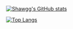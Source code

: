 [![Shawgg's GitHub stats](https://github-readme-stats-git-main-fantasy-shaw.vercel.app/api?username=Fantasy-Shaw&count_private=true&show_icons=true)](https://github.com/anuraghazra/github-readme-stats)

[![Top Langs](https://github-readme-stats-git-main-fantasy-shaw.vercel.app/api/top-langs/?username=Fantasy-Shaw&layout=compact&hide=php,c,gherkin,css)](https://github.com/anuraghazra/github-readme-stats)

<!--
**Fantasy-Shaw/Fantasy-Shaw** is a ✨ _special_ ✨ repository because its `README.md` (this file) appears on your GitHub profile.

Here are some ideas to get you started:

- 🔭 I’m currently working on ...
- 🌱 I’m currently learning ...
- 👯 I’m looking to collaborate on ...
- 🤔 I’m looking for help with ...
- 💬 Ask me about ...
- 📫 How to reach me: ...
- 😄 Pronouns: ...
- ⚡ Fun fact: ...
-->
